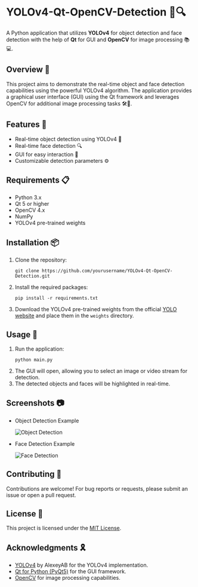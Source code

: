 # YOLOv4-Qt-OpenCV-Detection 🚀🔍

A Python application that utilizes **YOLOv4** for object detection and face detection with the help of **Qt** for GUI and **OpenCV** for image processing 📚💻.

## Overview 📖
This project aims to demonstrate the real-time object and face detection capabilities using the powerful YOLOv4 algorithm. The application provides a graphical user interface (GUI) using the Qt framework and leverages OpenCV for additional image processing tasks 🛠️🔧.

## Features 🌟
- Real-time object detection using YOLOv4 🚀
- Real-time face detection 🔍
- GUI for easy interaction 📱
- Customizable detection parameters ⚙️

## Requirements 📋
- Python 3.x
- Qt 5 or higher
- OpenCV 4.x
- NumPy
- YOLOv4 pre-trained weights

## Installation 📦
1. Clone the repository:
   ```
   git clone https://github.com/yourusername/YOLOv4-Qt-OpenCV-Detection.git
   ```
2. Install the required packages:
   ```
   pip install -r requirements.txt
   ```
3. Download the YOLOv4 pre-trained weights from the official [YOLO website](https://pjreddie.com/darknet/yolov4/) and place them in the `weights` directory.

## Usage 🎨
1. Run the application:
   ```
   python main.py
   ```
2. The GUI will open, allowing you to select an image or video stream for detection.
3. The detected objects and faces will be highlighted in real-time.

## Screenshots 📷
- Object Detection Example
  
  ![Object Detection](screenshots/object_detection.png)
- Face Detection Example
  
  ![Face Detection](screenshots/face_detection.png)

## Contributing 👥
Contributions are welcome! For bug reports or requests, please submit an issue or open a pull request.

## License 📜
This project is licensed under the [MIT License](LICENSE).

## Acknowledgments 🎗️
- [YOLOv4](https://github.com/AlexeyAB/darknet) by AlexeyAB for the YOLOv4 implementation.
- [Qt for Python (PyQt5)](https://www.riverbankcomputing.com/software/pyqt/intro) for the GUI framework.
- [OpenCV](https://opencv.org/) for image processing capabilities.

